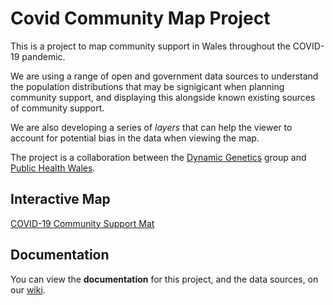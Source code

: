 # Covid Community Map Project

This is a project to map community support in Wales throughout the COVID-19 pandemic.

We are using a range of open and government data sources to understand the population
distributions that may be signigicant when planning community support,
and displaying this alongside known existing sources of community support.

We are also developing a series of _layers_ that can help the viewer to account for
potential bias in the data when viewing the map.

The project is a collaboration between the [Dynamic Genetics](http://dynamicgenetics.org) 
group and [Public Health Wales](https://phw.nhs.wales).

## Interactive Map

[COVID-19 Community Support Mat]('./visualisation/index.html')

## Documentation

You can view the **documentation** for this project, and the data sources, 
on our [wiki](https://github.com/DynamicGenetics/Covid-Communities-Map/wiki).